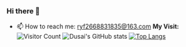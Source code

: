### Hi there 👋
<!--
**Blacegg/Blacegg** is a ✨ _special_ ✨ repository because its `README.md` (this file) appears on your GitHub profile.

Here are some ideas to get you started:

- 🔭 I’m currently working on ...
- 🌱 I’m currently learning ...
- 👯 I’m looking to collaborate on ...
- 🤔 I’m looking for help with ...
- 💬 Ask me about ...
📫 How to reach me: ryf2668831835@163.com
- 😄 Pronouns: ...
- ⚡ Fun fact: ...
-->
- 📫 How to reach me: ryf2668831835@163.com
**My Visit:** ![Visitor Count](https://profile-counter.glitch.me/Blacegg/count.svg)
![Dusai's GitHub stats](https://github-readme-stats.vercel.app/api?username=Blacegg)
[![Top Langs](https://github-readme-stats.vercel.app/api/top-langs/?username=Blacegg)](https://github.com/Blacegg/github-readme-stats)


